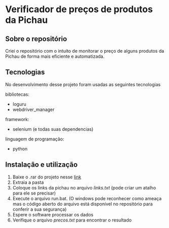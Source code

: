 # Verificador de preços de produtos da Pichau
## Sobre o repositório
Criei o repositório com o intuito de monitorar o preço de alguns produtos da Pichau de forma mais eficiente e automatizada.

## Tecnologias
No desenvolvimento desse projeto foram usadas as seguintes tecnologias

bibliotecas:
- loguru
- webdriver_manager

framework:
- selenium (e todas suas dependencias)

linguagem de programação:
- python

## Instalação e utilização
1. Baixe o .rar do projeto nesse [link]()
2. Extraia a pasta
3. Coloque os links da pichau no arquivo *links.txt* (pode criar um atalho para ele se precisar)
4. Execute o arquivo run.bat. (O windows pode reconhecer como ameaça mas o código aberto do arquivo está disponível no repositório para conferir a sua segurança)
5. Espere o software processar os dados
6. Verifique o arquivo *precos.txt* para encontrar o resultado